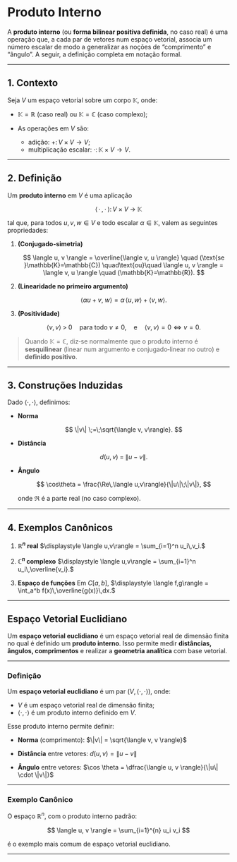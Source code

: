 # Produto Interno

A **produto interno** (ou **forma bilinear positiva definida**, no caso real) é uma operação que, a cada par de vetores num espaço vetorial, associa um número escalar de modo a generalizar as noções de “comprimento” e “ângulo”. A seguir, a definição completa em notação formal.

---

## 1. Contexto

Seja $V$ um espaço vetorial sobre um corpo $\mathbb{K}$, onde:

* $\mathbb{K} = \mathbb{R}$ (caso real) ou $\mathbb{K} = \mathbb{C}$ (caso complexo);
* As operações em $V$ são:

  * adição: $+\colon V\times V\to V$;
  * multiplicação escalar: $\cdot\colon \mathbb{K}\times V\to V$.

---

## 2. Definição

Um **produto interno** em $V$ é uma aplicação

$$
\langle \,\cdot\,,\,\cdot\,\rangle \colon V \times V \;\longrightarrow\; \mathbb{K}
$$

tal que, para todos $u,v,w\in V$ e todo escalar $\alpha\in\mathbb{K}$, valem as seguintes propriedades:

1. **(Conjugado-simetria)**

   $$
     \langle u, v \rangle
     = \overline{\langle v, u \rangle}
     \quad
     (\text{se }\mathbb{K}=\mathbb{C})
     \quad\text{ou}\quad
     \langle u, v \rangle = \langle v, u \rangle
     \quad
     (\mathbb{K}=\mathbb{R}).
   $$

2. **(Linearidade no primeiro argumento)**

   $$
     \langle \alpha u + v,\;w\rangle
     = \alpha\,\langle u,w\rangle \;+\;\langle v,w\rangle.
   $$

3. **(Positividade)**

   $$
     \langle v, v \rangle \;>\; 0
     \quad\text{para todo }v\neq 0,
     \quad\text{e}\quad
     \langle v,v\rangle = 0 \iff v=0.
   $$

> Quando $\mathbb{K}=\mathbb{C}$, diz‑se normalmente que o produto interno é **sesquilinear** (linear num argumento e conjugado‑linear no outro) e **definido positivo**.

---

## 3. Construções Induzidas

Dado $\langle\cdot,\cdot\rangle$, definimos:

* **Norma**

  $$
    \|v\| \;=\;\sqrt{\langle v, v\rangle}.
  $$

* **Distância**

  $$
    d(u,v) \;=\;\|u - v\|.
  $$

* **Ângulo**

  $$
    \cos\theta
    = \frac{\Re\,\langle u,v\rangle}{\|u\|\;\|v\|},
  $$

  onde $\Re$ é a parte real (no caso complexo).

---

## 4. Exemplos Canônicos

1. **$\mathbb{R}^n$ real**
   $\displaystyle \langle u,v\rangle = \sum_{i=1}^n u_i\,v_i.$

2. **$\mathbb{C}^n$ complexo**
   $\displaystyle \langle u,v\rangle = \sum_{i=1}^n u_i\,\overline{v_i}.$

3. **Espaço de funções**
   Em $C[a,b]$,
   $\displaystyle \langle f,g\rangle = \int_a^b f(x)\,\overline{g(x)}\,dx.$

---

## **Espaço Vetorial Euclidiano**

Um **espaço vetorial euclidiano** é um espaço vetorial real de dimensão finita no qual é definido um **produto interno**. Isso permite medir **distâncias, ângulos, comprimentos** e realizar a **geometria analítica** com base vetorial.

---

### **Definição**

Um **espaço vetorial euclidiano** é um par $(V, \langle \cdot,\cdot \rangle)$, onde:

* $V$ é um espaço vetorial real de dimensão finita;
* $\langle \cdot,\cdot \rangle$ é um produto interno definido em $V$.

Esse produto interno permite definir:

* **Norma** (comprimento):
  $\|v\| = \sqrt{\langle v, v \rangle}$

* **Distância** entre vetores:
  $d(u, v) = \|u - v\|$

* **Ângulo** entre vetores:
  $\cos \theta = \dfrac{\langle u, v \rangle}{\|u\| \cdot \|v\|}$

---

### **Exemplo Canônico**

O espaço $\mathbb{R}^n$, com o produto interno padrão:

$$
\langle u, v \rangle = \sum_{i=1}^{n} u_i v_i
$$

é o exemplo mais comum de espaço vetorial euclidiano.

---
